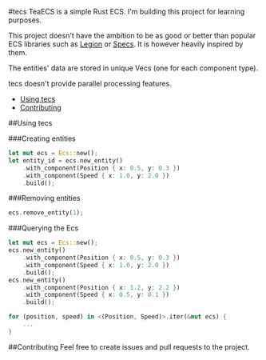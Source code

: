 #tecs
TeaECS is a simple Rust ECS. I'm building this project for learning purposes. 

This project doesn't have the ambition to be as good or better than popular ECS libraries 
such as [Legion](https://github.com/TomGillen/legion) or [Specs](https://github.com/amethyst/specs). It is however heavily inspired by them.

The entities' data are stored in unique Vecs (one for each component type).

tecs doesn't provide parallel processing features.

* [Using tecs](#using-tecs)
* [Contributing](#contributing)

##Using tecs

###Creating entities

```rust
let mut ecs = Ecs::new();
let entity_id = ecs.new_entity()
    .with_component(Position { x: 0.5, y: 0.3 })
    .with_component(Speed { x: 1.0, y: 2.0 })
    .build();
```

###Removing entities

```rust
ecs.remove_entity(1);
```

###Querying the Ecs

```rust
let mut ecs = Ecs::new();
ecs.new_entity()
    .with_component(Position { x: 0.5, y: 0.3 })
    .with_component(Speed { x: 1.0, y: 2.0 })
    .build();
ecs.new_entity()
    .with_component(Position { x: 1.2, y: 2.2 })
    .with_component(Speed { x: 0.5, y: 0.1 })
    .build();

for (position, speed) in <(Position, Speed)>.iter(&mut ecs) {
    ...
}
```

##Contributing
Feel free to create issues and pull requests to the project.